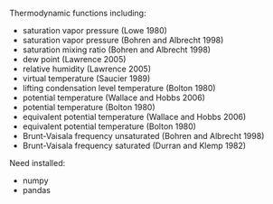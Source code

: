 Thermodynamic functions including:

* saturation vapor pressure (Lowe 1980)
* saturation vapor pressure (Bohren and Albrecht 1998)
* saturation mixing ratio (Bohren and Albrecht 1998)
* dew point (Lawrence 2005)
* relative humidity (Lawrence 2005)
* virtual temperature (Saucier 1989)
* lifting condensation level temperature (Bolton 1980)
* potential temperature (Wallace and Hobbs 2006)
* potential temperature (Bolton 1980)
* equivalent potential temperature (Wallace and Hobbs 2006)
* equivalent potential temperature (Bolton 1980)
* Brunt-Vaisala frequency unsaturated (Bohren and Albrecht 1998)
* Brunt-Vaisala frequency saturated (Durran and Klemp 1982)


Need installed:

* numpy 
* pandas